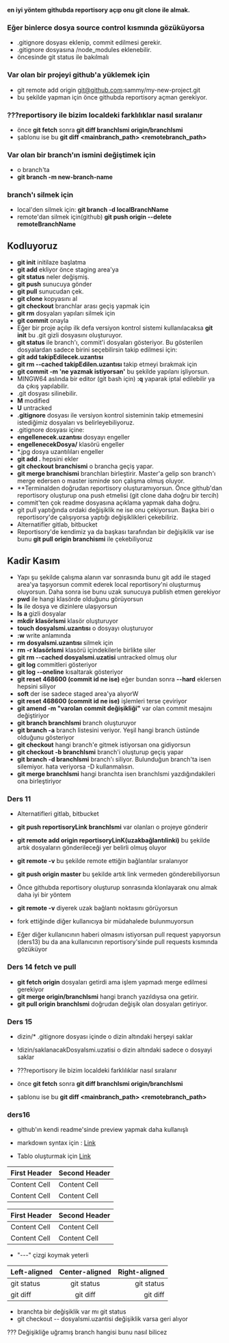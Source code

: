**en iyi yöntem githubda reportisory açıp onu git clone ile almak.**


### Eğer binlerce dosya source control kısmında gözüküyorsa
- .gitignore dosyası eklenip, commit edilmesi gerekir.
- .gitignore dosyasına /node_modules eklenebilir.
- öncesinde git status ile bakılmalı

### Var olan bir projeyi github'a yüklemek için
- git remote add origin git@github.com:sammy/my-new-project.git
- bu şekilde yapman için önce githubda reportisory açman gerekiyor.

### ???reportisory ile bizim localdeki farklılıklar nasıl sıralanır
- önce **git fetch** sonra **git diff branchIsmi origin/branchIsmi**
- şablonu ise bu **git diff <mainbranch_path> <remotebranch_path>** 

### Var olan bir branch'ın ismini değiştimek için
- o branch'ta
- **git branch -m new-branch-name**

### branch'ı silmek için
- local'den silmek için: **git branch -d localBranchName**
- remote'dan silmek için(github) **git push origin --delete remoteBranchName**


## Kodluyoruz
- **git init** initilaze başlatma
- **git add** ekliyor önce staging area'ya
- **git status** neler değişmiş.
- **git push** sunucuya gönder
- **git pull** sunucudan çek.
- **git clone** kopyasını al
- **git checkout** branchlar arası geçiş yapmak için
- **git rm** dosyaları yapıları silmek için
- **git commit** onayla
- Eğer bir proje açılıp ilk defa versiyon kontrol sistemi kullanılacaksa **git init** bu .git gizli dosyasını oluşturuyor.
- **git status** ile branch'ı, commit'i dosyaları gösteriyor. Bu gösterilen dosyalardan sadece birini seçebilirsin takip edilmesi için:
- **git add takipEdilecek.uzantısı**
- **git rm --cached takipEdilen.uzantısı** takip etmeyi bırakmak için
- **git commit -m 'ne yazmak istiyorsan'** bu şekilde yapılanı işliyorsun.
- MINGW64 aslında bir editor (git bash için) **:q** yaparak iptal edilebilir ya da çıkış yapılabilir.
- .git dosyası silinebilir.
- **M** modified
- **U** untracked
- **.gitignore** dosyası ile versiyon kontrol sisteminin takip etmemesini istediğimiz dosyaları vs belirleyebiliyoruz.
- .gitignore dosyası içine:
- **engellenecek.uzantısı** dosyayı engeller
- **engellenecekDosya/** klasörü engeller
- *.jpg dosya uzantılıları engeller
- **git add .** hepsini ekler
- **git checkout branchismi** o brancha geçiş yapar.
- **git merge branchismi** branchları birleştirir. Master'a gelip son branch'ı merge edersen o master isminde son çalışma olmuş oluyor.
- **Terminalden doğrudan reportisory oluşturamıyorsun. Önce github'dan reportisory oluşturup ona push etmelisi (git clone daha doğru bir tercih)
- commit'ten çok readme dosyasına açıklama yapmak daha doğru.
- git pull yaptığında ordaki değişiklik ne ise onu çekiyorsun. Başka biri o reportisory'de çalışıyorsa yaptığı değişiklikleri çekebiliriz.
- Alternatifler gitlab, bitbucket
- Reportisory'de kendimiz ya da başkası tarafından bir değişiklik var ise bunu **git pull origin branchismi** ile çekebiliyoruz  


## Kadir Kasım
- Yapı şu şekilde çalışma alanın var sonrasında bunu git add ile staged area'ya taşıyorsun commit ederek local reportisory'ni oluşturmuş oluyorsun. Daha sonra ise bunu uzak sunucuya publish etmen gerekiyor
- **pwd** ile hangi klasörde olduğunu görüyorsun
- **ls** ile dosya ve dizinlere ulaşıyorsun
- **ls a** gizli dosyalar
- **mkdir klasörIsmi** klasör oluşturuyor
- **touch dosyaIsmi.uzantısı** o dosyayı oluşturuyor
- **:w** write anlamında
- **rm dosyaIsmi.uzantısı** silmek için
- **rm -r klasörIsmi** klasörü içindekilerle birlikte siler
- **git rm --cached dosyaIsmi.uzatisi** untracked olmuş olur
- **git log** commitleri gösteriyor
- **git log --oneline** kısaltarak gösteriyor
- **git reset 468600 (commit id ne ise)** eğer bundan sonra **--hard** eklersen hepsini siliyor
- **soft** der ise sadece staged area'ya alıyorW
- **git reset 468600 (commit id ne ise)** işlemleri terse çeviriyor
- **git amend -m "varolan commit değişikliği"** var olan commit mesajını değiştiriyor
- **git branch branchIsmi** branch oluşturuyor
- **git branch -a** branch listesini veriyor. Yeşil hangi branch üstünde olduğunu gösteriyor
- **git checkout** hangi branch'e gitmek istiyorsan ona gidiyorsun
- **git checkout -b branchIsmi** branch'i oluşturup geçiş yapar
- **git branch -d branchIsmi** branch'ı siliyor. Bulunduğun branch'ta isen silemiyor. hata veriyorsa -D kullanmalısın.
- **git merge branchIsmi** hangi branchta isen branchIsmi yazdığındakileri ona birleştiriyor
### Ders 11 
- Alternatifleri gitlab, bitbucket
- **git push reportisoryLink branchIsmi** var olanları o projeye gönderir
- **git remote add origin reportisoryLinK(uzakbağlantılinki)** bu şekilde artık dosyaların gönderileceği yer belirli olmuş oluyor
- **git remote -v** bu şekilde remote ettiğin bağlantılar sıralanıyor
- **git push origin master** bu şekilde artık link vermeden gönderebiliyorsun

- Önce githubda reportisory oluşturup sonrasında klonlayarak onu almak daha iyi bir yöntem
- **git remote -v** diyerek uzak bağlantı noktasını görüyorsun

- fork ettiğinde diğer kullanıcıya bir müdahalede bulunmuyorsun
- Eğer diğer kullanıcının haberi olmasını istiyorsan pull request yapıyorsun (ders13) bu da ana kullanıcının reportisory'sinde pull requests kısmında gözüküyor

### Ders 14 fetch ve pull
- **git fetch origin** dosyaları getirdi ama işlem yapmadı merge edilmesi gerekiyor
- **git merge origin/branchIsmi** hangi branch yazıldıysa ona getirir.
- **git pull origin branchIsmi** doğrudan değişik olan dosyaları getiriyor.

### Ders 15
- dizin/* .gitignore dosyası içinde o dizin altındaki herşeyi saklar
- !dizin/saklanacakDosyaIsmi.uzatisi o dizin altındaki sadece o dosyayi saklar

- ???reportisory ile bizim localdeki farklılıklar nasıl sıralanır
- önce **git fetch** sonra **git diff branchIsmi origin/branchIsmi**
- şablonu ise bu **git diff <mainbranch_path> <remotebranch_path>** 

### ders16
- github'ın kendi readme'sinde preview yapmak daha kullanışlı
- markdown syntax için : [Link](https://docs.github.com/en/get-started/writing-on-github/getting-started-with-writing-and-formatting-on-github/basic-writing-and-formatting-syntax)

- Tablo oluşturmak için [Link](https://docs.github.com/en/get-started/writing-on-github/working-with-advanced-formatting/organizing-information-with-tables)

| First Header  | Second Header |
| ------------- | ------------- |
| Content Cell  | Content Cell  |
| Content Cell  | Content Cell  |

| First Header  | Second Header |
| --- | --- |
| Content Cell  | Content Cell  |
| Content Cell  | Content Cell  |

- "---" çizgi koymak yeterli

| Left-aligned | Center-aligned | Right-aligned |
| :---         |     :---:      |          ---: |
| git status   | git status     | git status    |
| git diff     | git diff       | git diff      |


- branchta bir değişiklik var mı git status
- git checkout -- dosyaIsmi.uzantisi değişiklik varsa geri alıyor

??? Değişikliğe uğramış branch hangisi bunu nasıl bilicez

